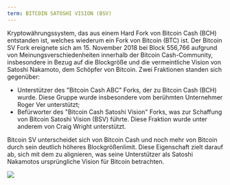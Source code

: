 ```yaml
---
term: BITCOIN SATOSHI VISION (BSV)
---
```


Kryptowährungssystem, das aus einem Hard Fork von Bitcoin Cash (BCH) entstanden ist, welches wiederum ein Fork von Bitcoin (BTC) ist. Der Bitcoin SV Fork ereignete sich am 15. November 2018 bei Block 556,766 aufgrund von Meinungsverschiedenheiten innerhalb der Bitcoin Cash-Community, insbesondere in Bezug auf die Blockgröße und die vermeintliche Vision von Satoshi Nakamoto, dem Schöpfer von Bitcoin. Zwei Fraktionen standen sich gegenüber:
* Unterstützer des "Bitcoin Cash ABC" Forks, der zu Bitcoin Cash (BCH) wurde. Diese Gruppe wurde insbesondere vom berühmten Unternehmer Roger Ver unterstützt;
* Befürworter des "Bitcoin Cash Satoshi Vision" Forks, was zur Schaffung von Bitcoin Satoshi Vision (BSV) führte. Diese Fraktion wurde unter anderem von Craig Wright unterstützt.

Bitcoin SV unterscheidet sich von Bitcoin Cash und noch mehr von Bitcoin durch sein deutlich höheres Blockgrößenlimit. Diese Eigenschaft zielt darauf ab, sich mit dem zu alignieren, was seine Unterstützer als Satoshi Nakamotos ursprüngliche Vision für Bitcoin betrachten.

![](../../dictionnaire/assets/50.png)